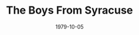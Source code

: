 ---
title: The Boys From Syracuse
date: 1979-10-05
opening_date: 1979-10-05
closing_date: 1979-10-20
layout: productions
playbill:
Theatre: Theatre Jacksonville
Venue: Little Theatre
cast:
- Seargeant: Stephen Baker
- Duke: Gary Rogers
- Angelo: Lynn Murray
- Corporal: Tommy Thomson
- Aegeon: Don Dunn
- Antipholus of Ephesus: Grier Wells
- Dromio of Ephesus: Collier Summers
- Tailor: Larry Weiler
- Antipholus of Syracuse: Terry Segovis
- Dromio of Syracuse: Stephen Turner
- Merchant of Syracuse: Jim Shaw
- Apprentice: Ed Lide
- Luce: Carole Dukes Hubert
- Adriana: Judy Wade
- Luciana: Karen Peterson
- Maid:
  - Shirley Cooke
  - Liz McCall
- Sorcerer: Don Dunn
- Fatima: Connie Wesson
- Courtesan:
  - Nancy Kaye
  - Pam Bristow
  - Renee Ganong
- Merchant of Ephesus: Bill Merwin
- Emilia: Helen Harris
- Citizen of Ephesus:
  - Kathy Brown
  - Richard Magnuson
  - Charles Nowlin
  - Karen Scroggins
crew:
- Director: Robert Knowles
- Musical Director: Rosalind MacEnulty
- Choreographer: Connie Wesson
- Scene Design: Hal Henderson
- Stage Manager: Doug Thomas
- Assistant Stage Manager: Amelia Senhausen
- Light Design: Kelly Hart
- Light Operator: Barbara Stillson
- Follow Spot: Sam Frankhouser
- Properties:
  - Pam Jackson
  - Valerie Howard
  - Tom Heffernan
- Key Grip: Marty Algrim
- Set Construction:
  - Sarah Barto
  - Marty Friedman
  - Frank Friedsam
  - Tom Heffernan
  - Sheila Henderson
  - Barbara Johnson
  - Bebe Schroder
  - Saul Sharf
  - Barbara Stillson
  - Jeanne Turney
- Costumes:
  - Gert Berman
  - Nancy Kaye
  - Bob Knowles
  - Judy Wade
- Publicity:
  - Jack Newson
  - Gerri Turbow
- Box Office:
  - Barbara Stillson
  - Leonard Alterman
  - Gert Berman
  - Shirley Cooke
  - Ann Dubow
  - Nancy Frankhouser
  - Sam Frankhouser
  - Sabina Meyer
  - Pat Somers
  - Esta Tkac
orchestra:
---